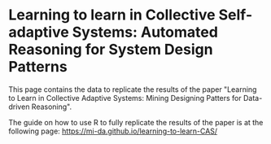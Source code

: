 # Learning to learn in Collective Self-adaptive Systems: Automated Reasoning for System Design Patterns

This page contains the data to replicate the results of the paper "Learning to Learn in Collective Adaptive Systems: Mining Designing Patters for Data-driven Reasoning".

The guide on how to use R to fully replicate the results of the paper is at the following page:
https://mi-da.github.io/learning-to-learn-CAS/
